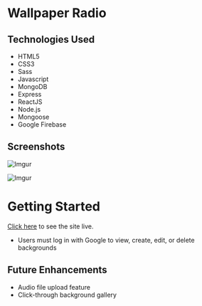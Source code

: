 # Wallpaper Radio

## Technologies Used
- HTML5
- CSS3
- Sass
- Javascript
- MongoDB
- Express
- ReactJS
- Node.js
- Mongoose
- Google Firebase

## Screenshots
![Imgur](https://imgur.com/ASH0Zb2)

![Imgur](https://imgur.com/EIl1Y8o)

# Getting Started
[Click here](https://wallpaper-radio.netlify.app/) to see the site live.
- Users must log in with Google to view, create, edit, or delete backgrounds

## Future Enhancements
- Audio file upload feature
- Click-through background gallery